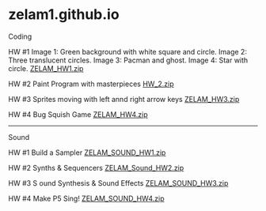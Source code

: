 # zelam1.github.io
Coding

HW #1
Image 1: Green background with white square and circle. 
Image 2: Three translucent circles. 
Image 3: Pacman and ghost. 
Image 4: Star with circle. 
[ZELAM_HW1.zip](https://github.com/zelam1/zelam1.github.io/files/7943200/ZELAM_HW1.zip)


HW #2
  Paint Program with masterpieces
  [HW_2.zip](https://github.com/zelam1/zelam1.github.io/files/7953180/HW_2.zip)


HW #3
Sprites moving with left annd right arrow keys
[ZELAM_HW3.zip](https://github.com/zelam1/zelam1.github.io/files/7998349/ZELAM_HW3.zip)


HW #4
Bug Squish Game
[ZELAM_HW4.zip](https://github.com/zelam1/zelam1.github.io/files/8075265/ZELAM_HW4.zip)

--------------------------------------------------------------------------------------------
Sound

HW #1
Build a Sampler [ZELAM_SOUND_HW1.zip](https://github.com/zelam1/zelam1.github.io/files/8118594/ZELAM_SOUND_HW1.zip)


HW #2
Synths & Sequencers [ZELAM_Sound_HW2.zip](https://github.com/zelam1/zelam1.github.io/files/8138296/ZELAM_Sound_HW2.zip)

HW #3 S
ound Synthesis & Sound Effects [ZELAM_SOUND_HW3.zip](https://github.com/zelam1/zelam1.github.io/files/8182974/ZELAM_SOUND_HW3.zip)

HW #4
Make P5 Sing! [ZELAM_SOUND_HW4.zip](https://github.com/zelam1/zelam1.github.io/files/8240573/ZELAM_SOUND_HW4.zip)

